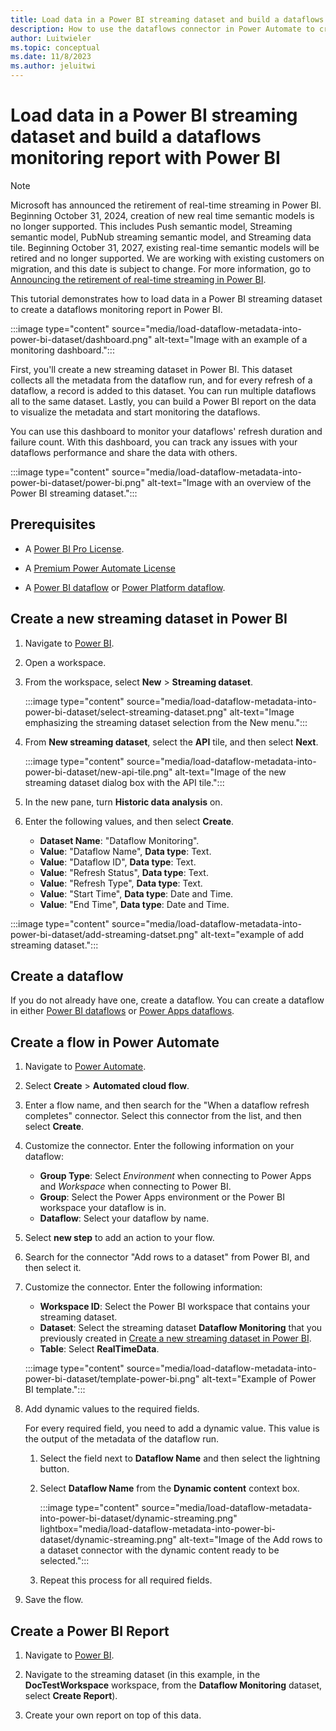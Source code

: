 ```yaml
---
title: Load data in a Power BI streaming dataset and build a dataflows monitoring report with Power BI
description: How to use the dataflows connector in Power Automate to create a dataflows monitoring report in Power BI
author: Luitwieler
ms.topic: conceptual
ms.date: 11/8/2023
ms.author: jeluitwi
---
```


# Load data in a Power BI streaming dataset and build a dataflows monitoring report with Power BI

> [!NOTE]
> Microsoft has announced the retirement of real-time streaming in Power BI. Beginning October 31, 2024, creation of new real time semantic models is no longer supported. This includes Push semantic model, Streaming semantic model, PubNub streaming semantic model, and Streaming data tile. Beginning October 31, 2027, existing real-time semantic models will be retired and no longer supported. We are working with existing customers on migration, and this date is subject to change. For more information, go to [Announcing the retirement of real-time streaming in Power BI](https://powerbi.microsoft.com/blog/announcing-the-retirement-of-real-time-streaming-in-power-bi/).

This tutorial demonstrates how to load data in a Power BI streaming dataset to create a dataflows monitoring report in Power BI.

:::image type="content" source="media/load-dataflow-metadata-into-power-bi-dataset/dashboard.png" alt-text="Image with an example of a monitoring dashboard.":::

First, you'll create a new streaming dataset in Power BI. This dataset collects all the metadata from the dataflow run, and for every refresh of a dataflow, a record is added to this dataset. You can run multiple dataflows all to the same dataset. Lastly, you can build a Power BI report on the data to visualize the metadata and start monitoring the dataflows.

You can use this dashboard to monitor your dataflows' refresh duration and failure count. With this dashboard, you can track any issues with your dataflows performance and share the data with others.

:::image type="content" source="media/load-dataflow-metadata-into-power-bi-dataset/power-bi.png" alt-text="Image with an overview of the Power BI streaming dataset.":::

## Prerequisites

* A [Power BI Pro License](/power-bi/admin/service-admin-purchasing-power-bi-pro).

* A [Premium Power Automate License](/power-platform/admin/pricing-billing-skus)

* A [Power BI dataflow](/power-bi/transform-model/dataflows/dataflows-introduction-self-service) or [Power Platform dataflow](/powerapps/maker/common-data-service/create-and-use-dataflows).

## Create a new streaming dataset in Power BI

1. Navigate to [Power BI](https://powerbi.microsoft.com).

2. Open a workspace.

3. From the workspace, select **New** > **Streaming dataset**.

   :::image type="content" source="media/load-dataflow-metadata-into-power-bi-dataset/select-streaming-dataset.png" alt-text="Image emphasizing the streaming dataset selection from the New menu.":::

4. From **New streaming dataset**, select the **API** tile, and then select **Next**.

   :::image type="content" source="media/load-dataflow-metadata-into-power-bi-dataset/new-api-tile.png" alt-text="Image of the new streaming dataset dialog box with the API tile.":::

5. In the new pane, turn **Historic data analysis** on.

6. Enter the following values, and then select **Create**.

   * **Dataset Name**: "Dataflow Monitoring".
   * **Value**: "Dataflow Name", **Data type**: Text.
   * **Value**: "Dataflow ID", **Data type**: Text.
   * **Value**: "Refresh Status", **Data type**: Text.
   * **Value**: "Refresh Type", **Data type**: Text.
   * **Value**: "Start Time", **Data type**: Date and Time.
   * **Value**: "End Time", **Data type**: Date and Time.

:::image type="content" source="media/load-dataflow-metadata-into-power-bi-dataset/add-streaming-datset.png" alt-text="example of add streaming dataset.":::

## Create a dataflow

If you do not already have one, create a dataflow. You can create a dataflow in either [Power BI dataflows](/power-bi/transform-model/dataflows/dataflows-introduction-self-service) or [Power Apps dataflows](/powerapps/maker/common-data-service/create-and-use-dataflows).

## Create a flow in Power Automate

1. Navigate to [Power Automate](https://flow.microsoft.com).

2. Select **Create** > **Automated cloud flow**.

3. Enter a flow name, and then search for the "When a dataflow refresh completes" connector. Select this connector from the list, and then select **Create**.

4. Customize the connector. Enter the following information on your dataflow:

    * **Group Type**: Select *Environment* when connecting to Power Apps and *Workspace* when connecting to Power BI.
    * **Group**: Select the Power Apps environment or the Power BI workspace your dataflow is in.
    * **Dataflow**: Select your dataflow by name.

5. Select **new step** to add an action to your flow.

6. Search for the connector "Add rows to a dataset" from Power BI, and then select it.

7. Customize the connector. Enter the following information:

   * **Workspace ID**: Select the Power BI workspace that contains your streaming dataset.
   * **Dataset**: Select the streaming dataset **Dataflow Monitoring** that you previously created in [Create a new streaming dataset in Power BI](#create-a-new-streaming-dataset-in-power-bi).
   * **Table**: Select **RealTimeData**.

   :::image type="content" source="media/load-dataflow-metadata-into-power-bi-dataset/template-power-bi.png" alt-text="Example of Power BI template.":::
  
8. Add dynamic values to the required fields.

   For every required field, you need to add a dynamic value. This value is the output of the metadata of the dataflow run.

   1. Select the field next to **Dataflow Name** and then select the lightning button.

   2. Select **Dataflow Name** from the **Dynamic content** context box.

      :::image type="content" source="media/load-dataflow-metadata-into-power-bi-dataset/dynamic-streaming.png" lightbox="media/load-dataflow-metadata-into-power-bi-dataset/dynamic-streaming.png" alt-text="Image of the Add rows to a dataset connector with the dynamic content ready to be selected.":::
   3. Repeat this process for all required fields.

9. Save the flow.

## Create a Power BI Report

1. Navigate to [Power BI](https://powerbi.microsoft.com).

2. Navigate to the streaming dataset (in this example, in the **DocTestWorkspace** workspace, from the **Dataflow Monitoring** dataset, select **Create Report**).

3. Create your own report on top of this data.

